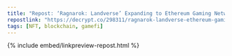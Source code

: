 ```yaml
---
title: "Repost: ‘Ragnarok: Landverse’ Expanding to Ethereum Gaming Network Ronin - Decrypt"
repostlink: "https://decrypt.co/298311/ragnarok-landverse-ethereum-gaming-network-ronin"
tags: [NFT, blockchain, gamefi]
---
```


{% include embed/linkpreview-repost.html %}
